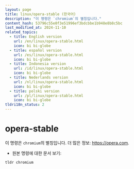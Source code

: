 ```yaml
---
layout: page
title: linux/opera-stable (한국어)
description: "이 명령은 `chromium`의 별칭입니다."
content_hash: 53796c55e0f3e51996ef3bdcbbe1b948e8b8c5bc
last_modified_at: 2024-11-10
related_topics:
  - title: English version
    url: /en/linux/opera-stable.html
    icon: bi bi-globe
  - title: español version
    url: /es/linux/opera-stable.html
    icon: bi bi-globe
  - title: Indonesia version
    url: /id/linux/opera-stable.html
    icon: bi bi-globe
  - title: Nederlands version
    url: /nl/linux/opera-stable.html
    icon: bi bi-globe
  - title: polski version
    url: /pl/linux/opera-stable.html
    icon: bi bi-globe
tldri18n_status: 2
---
```

# opera-stable

이 명령은 `chromium`의 별칭입니다.
더 많은 정보: <https://opera.com>.

- 원본 명령에 대한 문서 보기:

`tldr chromium`

